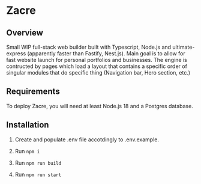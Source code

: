 # Zacre

## Overview

Small WIP full-stack web builder built with Typescript, Node.js and ultimate-express (apparently faster than Fastify, Nest.js).
Main goal is to allow for fast website launch for personal portfolios and businesses.
The engine is contructed by pages which load a layout that contains a specific order of singular modules that do specific thing (Navigation bar, Hero section, etc.)

## Requirements

To deploy Zacre, you will need at least Node.js 18 and a Postgres database.

## Installation

1. Create and populate .env file accotdingly to .env.example.

2. Run `npm i`

3. Run `npm run build`

4. Run `npm run start`
